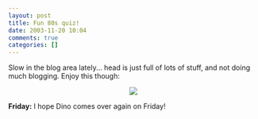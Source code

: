 ```yaml
---
layout: post
title: Fun 80s quiz!
date: 2003-11-20 10:04
comments: true
categories: []
---
```

Slow in the blog area lately... head is just full of lots of stuff, and not doing much blogging. Enjoy this though: <p><center> <a href="http://www.yetanotherdot.com/asp/80s.html"> <img src="http://www.yetanotherdot.com/asp/80s2.jpg" border=0> </a> </center> 

<b>Friday:</b>
I hope Dino comes over again on Friday!
